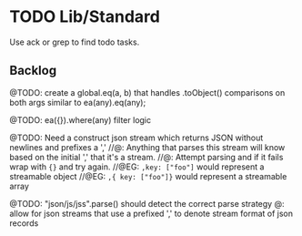 # TODO Lib/Standard

Use ack or grep to find todo tasks.

## Backlog

@TODO: create a global.eq(a, b) that handles .toObject() comparisons on both args similar to ea(any).eq(any);

@TODO: ea({}).where(any) filter logic

@TODO: Need a construct json stream which returns JSON without newlines and prefixes a ','
//@: Anything that parses this stream will know based on the initial ',' that it's a stream.
//@: Attempt parsing and if it fails wrap with `{}` and try again.
//@EG: `,key: ["foo"]` would represent a streamable object
//@EG: `,{ key: ["foo"]}` would represent a streamable array

@TODO: "json/js/jss".parse() should detect the correct parse strategy
@: allow for json streams that use a prefixed ',' to denote stream format of json records
